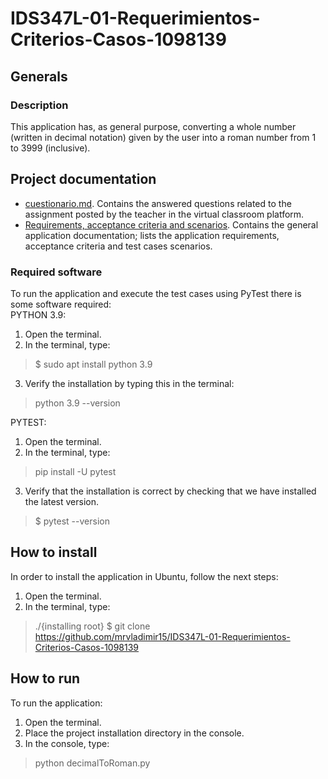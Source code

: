 # IDS347L-01-Requerimientos-Criterios-Casos-1098139

## Generals
### Description
This application has, as general purpose, converting a whole number (written in decimal notation) given by the user into a roman number from 1 to 3999 (inclusive).

## Project documentation
 * [cuestionario.md](https://github.com/mrvladimir15/IDS347L-01-Requerimientos-Criterios-Casos-1098139/blob/main/docs/cuestionario.md). Contains the answered questions related to the assignment posted by the teacher in the virtual classroom platform.
 * [Requirements, acceptance criteria and scenarios](https://github.com/mrvladimir15/IDS347L-01-Requerimientos-Criterios-Casos-1098139/blob/main/docs/cuestionario.md). Contains the general application documentation; lists the application requirements, acceptance criteria and test cases scenarios.

### Required software
To run the application and execute the test cases using PyTest there is some software required:  
PYTHON 3.9:
1. Open the terminal. 
2. In the terminal, type:
> $ sudo apt install python 3.9
3. Verify the installation by typing this in the terminal:
> python 3.9 --version

PYTEST:
1. Open the terminal.
2. In the terminal, type:
> pip install -U pytest
3. Verify that the installation is correct by checking that we have installed the latest version.
> $ pytest --version


## How to install
In order to install the application in Ubuntu, follow the next steps:  
1. Open the terminal.  
2. In the terminal, type:
> ./{installing root} $ git clone https://github.com/mrvladimir15/IDS347L-01-Requerimientos-Criterios-Casos-1098139

## How to run
To run the application:
1. Open the terminal.
2. Place the project installation directory in the console.
3. In the console, type:
> python decimalToRoman.py